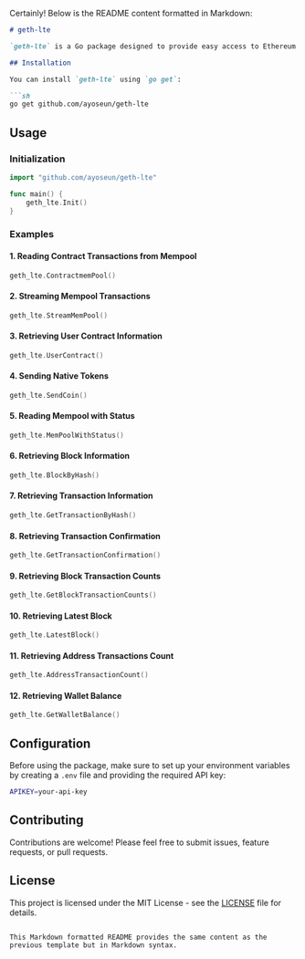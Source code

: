 Certainly! Below is the README content formatted in Markdown:

```markdown
# geth-lte

`geth-lte` is a Go package designed to provide easy access to Ethereum and Ethereum-compatible blockchain functionalities, such as interacting with smart contracts, reading the mempool for pending transactions, accessing block information, and more.

## Installation

You can install `geth-lte` using `go get`:

```sh
go get github.com/ayoseun/geth-lte
```

## Usage

### Initialization

```go
import "github.com/ayoseun/geth-lte"

func main() {
    geth_lte.Init()
}
```

### Examples

#### 1. Reading Contract Transactions from Mempool

```go
geth_lte.ContractmemPool()
```

#### 2. Streaming Mempool Transactions

```go
geth_lte.StreamMemPool()
```

#### 3. Retrieving User Contract Information

```go
geth_lte.UserContract()
```

#### 4. Sending Native Tokens

```go
geth_lte.SendCoin()
```

#### 5. Reading Mempool with Status

```go
geth_lte.MemPoolWithStatus()
```

#### 6. Retrieving Block Information

```go
geth_lte.BlockByHash()
```

#### 7. Retrieving Transaction Information

```go
geth_lte.GetTransactionByHash()
```

#### 8. Retrieving Transaction Confirmation

```go
geth_lte.GetTransactionConfirmation()
```

#### 9. Retrieving Block Transaction Counts

```go
geth_lte.GetBlockTransactionCounts()
```

#### 10. Retrieving Latest Block

```go
geth_lte.LatestBlock()
```

#### 11. Retrieving Address Transactions Count

```go
geth_lte.AddressTransactionCount()
```

#### 12. Retrieving Wallet Balance

```go
geth_lte.GetWalletBalance()
```

## Configuration

Before using the package, make sure to set up your environment variables by creating a `.env` file and providing the required API key:

```sh
APIKEY=your-api-key
```

## Contributing

Contributions are welcome! Please feel free to submit issues, feature requests, or pull requests.

## License

This project is licensed under the MIT License - see the [LICENSE](LICENSE) file for details.
```

This Markdown formatted README provides the same content as the previous template but in Markdown syntax.
